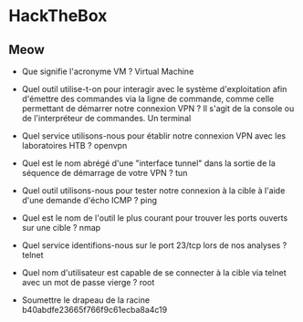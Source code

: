 # HackTheBox

## Meow

- Que signifie l'acronyme VM ?
Virtual Machine 

- Quel outil utilise-t-on pour interagir avec le système d'exploitation afin d'émettre des commandes via la ligne de commande, comme celle permettant de démarrer notre connexion VPN ? Il s'agit de la console ou de l'interpréteur de commandes.
Un terminal 

- Quel service utilisons-nous pour établir notre connexion VPN avec les laboratoires HTB ?
openvpn 

- Quel est le nom abrégé d'une "interface tunnel" dans la sortie de la séquence de démarrage de votre VPN ?
tun 

- Quel outil utilisons-nous pour tester notre connexion à la cible à l'aide d'une demande d'écho ICMP ?
ping 

- Quel est le nom de l'outil le plus courant pour trouver les ports ouverts sur une cible ?
nmap 

- Quel service identifions-nous sur le port 23/tcp lors de nos analyses ?
telnet 

- Quel nom d'utilisateur est capable de se connecter à la cible via telnet avec un mot de passe vierge ?
root

- Soumettre le drapeau de la racine
 b40abdfe23665f766f9c61ecba8a4c19 